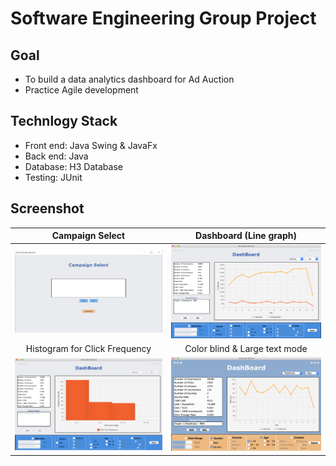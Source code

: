 # Software Engineering Group Project

## Goal
- To build a data analytics dashboard for Ad Auction
- Practice Agile development

## Technlogy Stack
- Front end: Java Swing & JavaFx
- Back end: Java
- Database: H3 Database
- Testing: JUnit

## Screenshot
Campaign Select     |     Dashboard (Line graph)
:-------------------------:|:-------------------------:
![Campaign](Image/Campaign.PNG)  |  ![Dashboard](Image/dashboard.png)
Histogram for Click Frequency | Color blind & Large text mode
![Histogram](Image/histogram.png)  |  ![Colorblind](Image/Colorblind.png)
